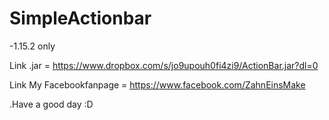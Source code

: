 # SimpleActionbar
-1.15.2 only

Link .jar = https://www.dropbox.com/s/jo9upouh0fi4zi9/ActionBar.jar?dl=0

Link My Facebookfanpage = https://www.facebook.com/ZahnEinsMake

.Have a good day :D
